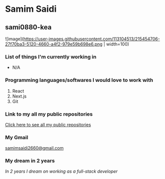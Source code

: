 # Samim Saidi
## sami0880-kea

![image](https://user-images.githubusercontent.com/113104513/215454706-27f70ba3-5120-4660-a4f2-979e59b698e6.png | width=100)

### List of things I'm currently working in
* N/A

### Programming languages/softwares I would love to work with
1. React
2. Next.js
3. Git

### Link to my all my public repositories
[Click here to see all my public repositories](https://github.com/sami0880-kea?tab=repositories)

### My Gmail  
samimsaidi2660@gmail.com

### My dream in 2 years
*In 2 years I dream on working as a full-stack developer*
